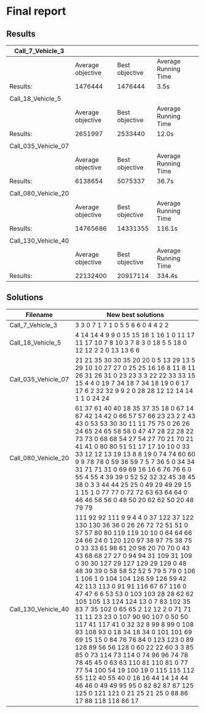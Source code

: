 # Final report
## Results
| Call_7_Vehicle_3          |                   |                |                 |              |
|---------------------------|-------------------|----------------|-----------------|--------------|
|                           | Average objective | Best objective | Average Running Time |
| Results:                  | 1476444           | 1476444        | 3.5s         |
|                           |                   |                |                 |              |
| Call_18_Vehicle_5         |                   |                |                 |              |
|                           | Average objective | Best objective | Average Running Time |
| Results:                  | 2651997           | 2533440        | 12.0s         |
|                           |                   |                |                 |              |
| Call_035_Vehicle_07       |                   |                |                 |              |
|                           | Average objective | Best objective | Average Running Time |
| Results:                  | 6138654           | 5075337        | 36.7s         |
|                           |                   |                |                 |              |
| Call_080_Vehicle_20       |                   |                |                 |              |
|                           | Average objective | Best objective | Average Running Time |
| Results:                  | 14765686          | 14331355       | 116.1s        |
|                           |                   |                |                 |              |
| Call_130_Vehicle_40       |                   |                |                 |              |
|                           | Average objective | Best objective | Average Running Time |
| Results:                  | 22132400          | 20917114       | 334.4s       |

## Solutions
| Filename | New best solutions |
| -------- | ------------------ |
| Call_7_Vehicle_3 | 3 3 0 7 1 7 1 0 5 5 6 6 0 4 4 2 2 |
| Call_18_Vehicle_5 | 4 14 14 4 9 9 0 15 15 16 1 16 1 0 11 17 11 17 10 7 8 10 3 7 8 3 0 18 5 5 18 0 12 12 2 2 0 13 13 6 6 |
| Call_035_Vehicle_07 | 21 21 35 30 30 35 20 20 0 5 13 29 13 5 29 10 10 27 27 0 25 25 16 16 8 11 8 11 26 31 26 31 0 23 23 3 3 22 22 33 33 15 15 4 4 0 19 7 34 18 7 34 18 19 0 6 17 17 6 2 32 32 9 9 2 0 28 28 12 12 14 14 1 1 0 24 24 |
| Call_080_Vehicle_20 | 61 37 61 40 40 18 35 37 35 18 0 67 14 67 42 14 42 0 66 57 57 66 23 23 2 2 43 43 0 53 53 30 30 11 11 75 75 0 26 26 24 65 24 65 58 58 0 47 47 28 22 28 22 73 73 0 68 68 54 27 54 27 70 21 70 21 41 41 0 80 80 51 51 17 17 10 10 0 33 33 12 12 13 19 13 8 8 19 0 74 74 60 60 9 9 78 78 0 59 36 59 7 5 7 36 5 0 34 34 31 71 71 31 0 69 69 16 16 6 76 76 6 0 55 4 55 4 39 39 0 52 52 32 32 45 38 45 38 0 3 3 44 44 25 25 0 49 29 49 29 15 1 15 1 0 77 77 0 72 72 63 63 64 64 0 46 46 56 56 0 48 50 20 62 62 50 20 48 79 79 |
| Call_130_Vehicle_40 | 111 92 92 111 9 9 4 4 0 37 122 37 122 130 130 36 36 0 26 26 72 72 51 51 0 57 57 80 80 119 119 10 10 0 64 64 66 24 66 24 0 120 120 97 38 97 75 38 75 0 33 33 61 98 61 20 98 20 70 70 0 43 43 68 68 27 27 0 94 94 31 109 31 109 0 30 30 127 29 127 129 29 129 0 48 48 39 39 0 58 58 52 52 5 79 5 79 0 106 1 106 1 0 104 104 126 59 126 59 42 42 113 113 0 91 91 116 67 67 116 0 47 47 6 6 53 53 0 103 103 28 28 62 62 105 105 13 124 124 13 0 7 83 102 35 83 7 35 102 0 65 65 2 12 12 2 0 71 71 11 11 23 23 0 107 90 90 107 0 50 50 117 41 117 41 0 32 32 8 99 8 99 0 108 93 108 93 0 18 34 18 34 0 101 101 69 69 15 15 0 84 76 76 84 0 123 123 0 89 128 89 56 56 128 0 60 22 22 60 3 3 85 85 0 73 114 73 114 0 74 96 96 74 78 78 45 45 0 63 63 110 81 110 81 0 77 77 54 100 54 19 100 19 0 115 115 112 55 112 40 55 40 0 16 16 44 14 14 44 46 46 0 49 49 95 95 0 82 82 87 87 125 125 0 121 121 0 21 25 21 25 0 88 86 17 88 118 118 86 17 |